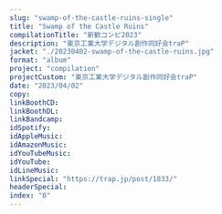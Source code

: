```yaml
---
slug: "swamp-of-the-castle-ruins-single"
title: "Swamp of the Castle Ruins"
compilationTitle: "新歓コンピ2023"
description: "東京工業大学デジタル創作同好会traP"
jacket: "./20230402-swamp-of-the-castle-ruins.jpg"
format: "album"
project: "compilation"
projectCustom: "東京工業大学デジタル創作同好会traP"
date: "2023/04/02"
copy:
linkBoothCD:
linkBoothDL:
linkBandcamp:
idSpotify:
idAppleMusic:
idAmazonMusic:
idYouTubeMusic:
idYouTube:
idLineMusic:
linkSpecial: "https://trap.jp/post/1833/"
headerSpecial:
index: "0"
---
```

